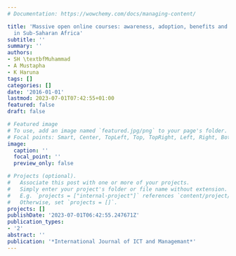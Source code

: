 ```yaml
---
# Documentation: https://wowchemy.com/docs/managing-content/

title: 'Massive open online courses: awareness, adoption, benefits and challenges
  in Sub-Saharan Africa'
subtitle: ''
summary: ''
authors:
- SH \textbfMuhammad
- A Mustapha
- K Haruna
tags: []
categories: []
date: '2016-01-01'
lastmod: 2023-07-01T07:42:55+01:00
featured: false
draft: false

# Featured image
# To use, add an image named `featured.jpg/png` to your page's folder.
# Focal points: Smart, Center, TopLeft, Top, TopRight, Left, Right, BottomLeft, Bottom, BottomRight.
image:
  caption: ''
  focal_point: ''
  preview_only: false

# Projects (optional).
#   Associate this post with one or more of your projects.
#   Simply enter your project's folder or file name without extension.
#   E.g. `projects = ["internal-project"]` references `content/project/deep-learning/index.md`.
#   Otherwise, set `projects = []`.
projects: []
publishDate: '2023-07-01T06:42:55.247671Z'
publication_types:
- '2'
abstract: ''
publication: '*International Journal of ICT and Managemant*'
---
```

